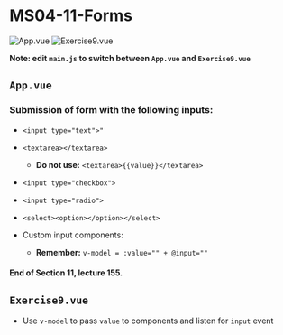 # MS04-11-Forms

![App.vue](../assets/a.png?raw=true)
![Exercise9.vue](../assets/b.png?raw=true)

**Note: edit `main.js` to switch between `App.vue` and `Exercise9.vue`**
## `App.vue`
### Submission of form with the following inputs:

* ```<input type="text">"```

* ```<textarea></textarea>```
	* **Do not use:** ```<textarea>{{value}}</textarea>```

* ```<input type="checkbox">```

* ```<input type="radio">```

* ```<select><option></option></select>```

* Custom input components:
	* **Remember:** ```v-model = :value="" + @input=""```

#### End of Section 11, lecture 155.

## `Exercise9.vue`

* Use `v-model` to pass `value` to components and listen for `input` event
